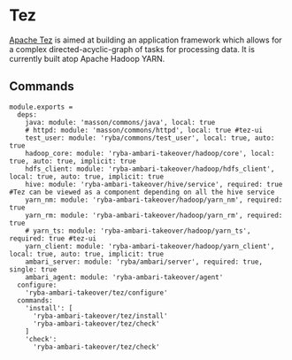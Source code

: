
# Tez

[Apache Tez][tez] is aimed at building an application framework which allows for
a complex directed-acyclic-graph of tasks for processing data. It is currently
built atop Apache Hadoop YARN.

## Commands

    module.exports =
      deps:
        java: module: 'masson/commons/java', local: true
        # httpd: module: 'masson/commons/httpd', local: true #tez-ui
        test_user: module: 'ryba/commons/test_user', local: true, auto: true
        hadoop_core: module: 'ryba-ambari-takeover/hadoop/core', local: true, auto: true, implicit: true
        hdfs_client: module: 'ryba-ambari-takeover/hadoop/hdfs_client', local: true, auto: true, implicit: true
        hive: module: 'ryba-ambari-takeover/hive/service', required: true #Tez can be viewed as a component depending on all the hive service
        yarn_nm: module: 'ryba-ambari-takeover/hadoop/yarn_nm', required: true
        yarn_rm: module: 'ryba-ambari-takeover/hadoop/yarn_rm', required: true
        # yarn_ts: module: 'ryba-ambari-takeover/hadoop/yarn_ts', required: true #tez-ui
        yarn_client: module: 'ryba-ambari-takeover/hadoop/yarn_client', local: true, auto: true, implicit: true
        ambari_server: module: 'ryba/ambari/server', required: true, single: true
        ambari_agent: module: 'ryba-ambari-takeover/agent'
      configure:
        'ryba-ambari-takeover/tez/configure'
      commands:
        'install': [
          'ryba-ambari-takeover/tez/install'
          'ryba-ambari-takeover/tez/check'
        ]
        'check':
          'ryba-ambari-takeover/tez/check'

[tez]: http://tez.apache.org/
[instructions]: (http://docs.hortonworks.com/HDPDocuments/HDP2/HDP-2.2.0/HDP_Man_Install_v22/index.html#Item1.8.4)
